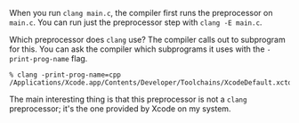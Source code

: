 When you run `clang main.c`, the compiler first runs the preprocessor on `main.c`. You can run just the preprocessor step with `clang -E main.c`.

Which preprocessor does `clang` use? The compiler calls out to subprogram for this. You can ask the compiler which subprograms it uses with the `-print-prog-name` flag.

```
% clang -print-prog-name=cpp
/Applications/Xcode.app/Contents/Developer/Toolchains/XcodeDefault.xctoolchain/usr/bin/cpp
```

The main interesting thing is that this preprocessor is not a `clang` preprocessor; it's the one provided by Xcode on my system.
